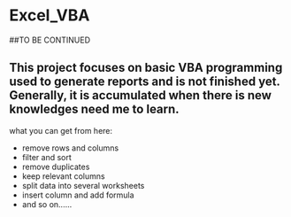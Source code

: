 Excel_VBA
===

##TO BE CONTINUED

This project focuses on basic VBA programming used to generate reports and is not finished yet. Generally, it is accumulated when there is new knowledges need me to learn. 
---

what you can get from here:

* remove rows and columns
* filter and sort
* remove duplicates
* keep relevant columns
* split data into several worksheets
* insert column and add formula
* and so on......


